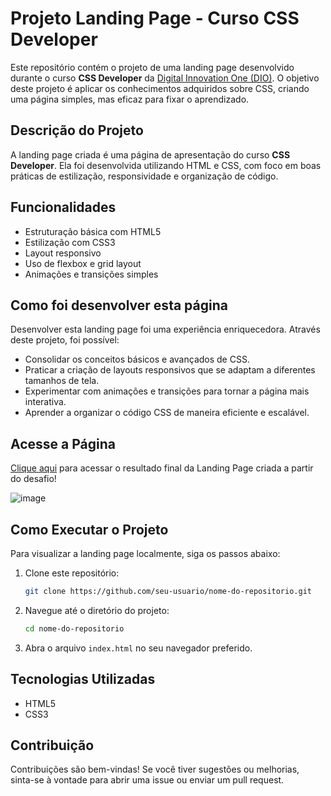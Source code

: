 # Projeto Landing Page - Curso CSS Developer

Este repositório contém o projeto de uma landing page desenvolvido durante o curso **CSS Developer** da [Digital Innovation One (DIO)](https://www.dio.me/). O objetivo deste projeto é aplicar os conhecimentos adquiridos sobre CSS, criando uma página simples, mas eficaz para fixar o aprendizado.

## Descrição do Projeto

A landing page criada é uma página de apresentação do curso **CSS Developer**. Ela foi desenvolvida utilizando HTML e CSS, com foco em boas práticas de estilização, responsividade e organização de código.

## Funcionalidades

- Estruturação básica com HTML5
- Estilização com CSS3
- Layout responsivo
- Uso de flexbox e grid layout
- Animações e transições simples

## Como foi desenvolver esta página

Desenvolver esta landing page foi uma experiência enriquecedora. Através deste projeto, foi possível:

- Consolidar os conceitos básicos e avançados de CSS.
- Praticar a criação de layouts responsivos que se adaptam a diferentes tamanhos de tela.
- Experimentar com animações e transições para tornar a página mais interativa.
- Aprender a organizar o código CSS de maneira eficiente e escalável.

## Acesse a Página
[Clique aqui](https://lamonier-barbosa.github.io/trilha-css-desafio-01/) para acessar o resultado final da Landing Page criada a partir do desafio!

![image](https://user-images.githubusercontent.com/55519539/183538055-6cce606c-7d1d-4d15-a4be-ffeb5b37c956.png)

## Como Executar o Projeto

Para visualizar a landing page localmente, siga os passos abaixo:

1. Clone este repositório:
   ```bash
   git clone https://github.com/seu-usuario/nome-do-repositorio.git
   ```
2. Navegue até o diretório do projeto:
   ```bash
   cd nome-do-repositorio
   ```
3. Abra o arquivo `index.html` no seu navegador preferido.

## Tecnologias Utilizadas

- HTML5
- CSS3

## Contribuição

Contribuições são bem-vindas! Se você tiver sugestões ou melhorias, sinta-se à vontade para abrir uma issue ou enviar um pull request.
